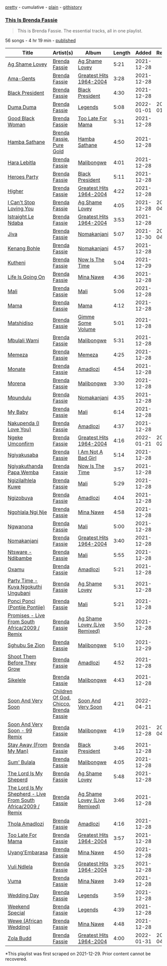 [pretty](/playlists/pretty/37i9dQZF1DZ06evO00eJOV.md) - cumulative - [plain](/playlists/plain/37i9dQZF1DZ06evO00eJOV) - [githistory](https://github.githistory.xyz/mackorone/spotify-playlist-archive/blob/main/playlists/plain/37i9dQZF1DZ06evO00eJOV)

### [This Is Brenda Fassie](https://open.spotify.com/playlist/37i9dQZF1DZ06evO00eJOV)

> This is Brenda Fassie\. The essential tracks, all in one playlist.

56 songs - 4 hr 19 min - [published](https://open.spotify.com/playlist/2DhoEkaEQKaK2kFK1DH9XS)

| Title | Artist(s) | Album | Length | Added | Removed |
|---|---|---|---|---|---|
| [Ag Shame Lovey](https://open.spotify.com/track/0bkWZRgB7snn6T54Y1mexg) | [Brenda Fassie](https://open.spotify.com/artist/07Pw9XQo0hIwtKRrBwo0Rl) | [Ag Shame Lovey](https://open.spotify.com/album/2yAfaG9DutJ1MDKadP9kZ8) | 5:21 | 2021-12-28 |  |
| [Ama\-Gents](https://open.spotify.com/track/4cSfKyG7CwbggcJwOrF0mj) | [Brenda Fassie](https://open.spotify.com/artist/07Pw9XQo0hIwtKRrBwo0Rl) | [Greatest Hits 1964\-2004](https://open.spotify.com/album/7nPJeqaecmuCa9fau1OHQ0) | 3:28 | 2021-12-28 |  |
| [Black President](https://open.spotify.com/track/1u6y55ANLeAiIP26F3I3r4) | [Brenda Fassie](https://open.spotify.com/artist/07Pw9XQo0hIwtKRrBwo0Rl) | [Black President](https://open.spotify.com/album/3HhEwfPwfAqK2D0fe7TBWW) | 4:30 | 2021-12-28 |  |
| [Duma Duma](https://open.spotify.com/track/5n0eOWrxigMiLqaSdUJIk9) | [Brenda Fassie](https://open.spotify.com/artist/07Pw9XQo0hIwtKRrBwo0Rl) | [Legends](https://open.spotify.com/album/0RDdkzqoqSDVle30Cn4csO) | 5:08 | 2022-01-01 | 2022-01-03 |
| [Good Black Woman](https://open.spotify.com/track/0tBcgGtZP7OmfiSG5LiXqX) | [Brenda Fassie](https://open.spotify.com/artist/07Pw9XQo0hIwtKRrBwo0Rl) | [Too Late For Mama](https://open.spotify.com/album/46iGQsed63hPnVAF45FCLN) | 5:31 | 2021-12-28 |  |
| [Hamba Sathane](https://open.spotify.com/track/5WRoiwyCUQxn4eE6WOaQKa) | [Brenda Fassie](https://open.spotify.com/artist/07Pw9XQo0hIwtKRrBwo0Rl), [Pure Gold](https://open.spotify.com/artist/3EDFeCAmLSVbMJZJBZj05z) | [Hamba Sathane](https://open.spotify.com/album/1mNSmtT55yrOH4TFCdQJtJ) | 4:50 | 2021-12-28 |  |
| [Hara Lebitla](https://open.spotify.com/track/1KrgwYPtJTmQX9rxVqJZFa) | [Brenda Fassie](https://open.spotify.com/artist/07Pw9XQo0hIwtKRrBwo0Rl) | [Malibongwe](https://open.spotify.com/album/61hCmpIiqa7Ok76xexTzO6) | 4:01 | 2021-12-28 |  |
| [Heroes Party](https://open.spotify.com/track/3pTPE65rcQD17NixGk7Lzw) | [Brenda Fassie](https://open.spotify.com/artist/07Pw9XQo0hIwtKRrBwo0Rl) | [Black President](https://open.spotify.com/album/3HhEwfPwfAqK2D0fe7TBWW) | 5:11 | 2021-12-28 |  |
| [Higher](https://open.spotify.com/track/0Ek44VdlLSiO5MLWISwP5H) | [Brenda Fassie](https://open.spotify.com/artist/07Pw9XQo0hIwtKRrBwo0Rl) | [Greatest Hits 1964\-2004](https://open.spotify.com/album/7nPJeqaecmuCa9fau1OHQ0) | 4:22 | 2021-12-28 |  |
| [I Can't Stop Loving You](https://open.spotify.com/track/6qhfrCJkCrQsyhqt1tpRIG) | [Brenda Fassie](https://open.spotify.com/artist/07Pw9XQo0hIwtKRrBwo0Rl) | [Ag Shame Lovey](https://open.spotify.com/album/2yAfaG9DutJ1MDKadP9kZ8) | 4:05 | 2021-12-28 | 2022-04-27 |
| [Istraight Le Ndaba](https://open.spotify.com/track/7qoPu9OMcp56rieRncfF6J) | [Brenda Fassie](https://open.spotify.com/artist/07Pw9XQo0hIwtKRrBwo0Rl) | [Greatest Hits 1964\-2004](https://open.spotify.com/album/7nPJeqaecmuCa9fau1OHQ0) | 3:53 | 2021-12-28 |  |
| [Jiva](https://open.spotify.com/track/0mJXMCZ4p6bPVpsjj0zTGe) | [Brenda Fassie](https://open.spotify.com/artist/07Pw9XQo0hIwtKRrBwo0Rl) | [Nomakanjani](https://open.spotify.com/album/5ahFIyiKJP6a1JlNCZ4fzM) | 5:07 | 2021-12-30 | 2022-04-28 |
| [Kenang Bohle](https://open.spotify.com/track/1ZarN2H9sexCr38Rlm06NU) | [Brenda Fassie](https://open.spotify.com/artist/07Pw9XQo0hIwtKRrBwo0Rl) | [Nomakanjani](https://open.spotify.com/album/5ahFIyiKJP6a1JlNCZ4fzM) | 4:57 | 2021-12-28 |  |
| [Kutheni](https://open.spotify.com/track/0qrJ1ifPy3j0pUhYx6Lsfh) | [Brenda Fassie](https://open.spotify.com/artist/07Pw9XQo0hIwtKRrBwo0Rl) | [Now Is The Time](https://open.spotify.com/album/7B7IBtt8hrh1fayumg5JkD) | 5:04 | 2021-12-29 |  |
| [Life Is Going On](https://open.spotify.com/track/1YeFEB5XaozlnCwXs6I9rp) | [Brenda Fassie](https://open.spotify.com/artist/07Pw9XQo0hIwtKRrBwo0Rl) | [Mina Nawe](https://open.spotify.com/album/2bghemSyO0h96j7YDSjpV0) | 4:36 | 2021-12-28 |  |
| [Mali](https://open.spotify.com/track/1QIayXInAVGwR7ZktE3FLB) | [Brenda Fassie](https://open.spotify.com/artist/07Pw9XQo0hIwtKRrBwo0Rl) | [Mali](https://open.spotify.com/album/5Sxb6kh9aVFcH1r3a6kpUP) | 5:06 | 2021-12-28 |  |
| [Mama](https://open.spotify.com/track/1pLVv5izG6cj2GiQdsEreq) | [Brenda Fassie](https://open.spotify.com/artist/07Pw9XQo0hIwtKRrBwo0Rl) | [Mama](https://open.spotify.com/album/3gMIm1DzHL4BFdfzarGX42) | 4:12 | 2021-12-28 |  |
| [Matshidiso](https://open.spotify.com/track/3rcrsKkRXu7EnVHLCdrUGF) | [Brenda Fassie](https://open.spotify.com/artist/07Pw9XQo0hIwtKRrBwo0Rl) | [Gimme Some Volume](https://open.spotify.com/album/0mZUadtsJA1ax3WHtX8oAO) | 5:01 | 2021-12-28 |  |
| [Mbulali Wami](https://open.spotify.com/track/4mv628DTPrlRfEbCx8VOjX) | [Brenda Fassie](https://open.spotify.com/artist/07Pw9XQo0hIwtKRrBwo0Rl) | [Malibongwe](https://open.spotify.com/album/61hCmpIiqa7Ok76xexTzO6) | 5:31 | 2021-12-28 |  |
| [Memeza](https://open.spotify.com/track/3PCKM1x8qKIMjApmC6u2Ze) | [Brenda Fassie](https://open.spotify.com/artist/07Pw9XQo0hIwtKRrBwo0Rl) | [Memeza](https://open.spotify.com/album/0IvfrpuZ1uq9JGuWrImJqQ) | 4:25 | 2021-12-28 |  |
| [Monate](https://open.spotify.com/track/3xP06xjR4drFbWNXarAbGk) | [Brenda Fassie](https://open.spotify.com/artist/07Pw9XQo0hIwtKRrBwo0Rl) | [Amadlozi](https://open.spotify.com/album/36kOxKTiTXKPhCviqniiNw) | 4:54 | 2021-12-28 |  |
| [Morena](https://open.spotify.com/track/16MAkaxp01uHJLm6kKIu7L) | [Brenda Fassie](https://open.spotify.com/artist/07Pw9XQo0hIwtKRrBwo0Rl) | [Malibongwe](https://open.spotify.com/album/61hCmpIiqa7Ok76xexTzO6) | 3:30 | 2021-12-28 |  |
| [Mpundulu](https://open.spotify.com/track/0UqdpKfjQXx242CoKQMVqr) | [Brenda Fassie](https://open.spotify.com/artist/07Pw9XQo0hIwtKRrBwo0Rl) | [Nomakanjani](https://open.spotify.com/album/5ahFIyiKJP6a1JlNCZ4fzM) | 4:35 | 2021-12-28 |  |
| [My Baby](https://open.spotify.com/track/6fWKHcXxJQHV2xCiQCSTWu) | [Brenda Fassie](https://open.spotify.com/artist/07Pw9XQo0hIwtKRrBwo0Rl) | [Mali](https://open.spotify.com/album/5Sxb6kh9aVFcH1r3a6kpUP) | 6:14 | 2021-12-28 |  |
| [Nakupenda \(I Love You\)](https://open.spotify.com/track/0blTOYXnFJ57BmSgXLU7NR) | [Brenda Fassie](https://open.spotify.com/artist/07Pw9XQo0hIwtKRrBwo0Rl) | [Amadlozi](https://open.spotify.com/album/36kOxKTiTXKPhCviqniiNw) | 4:37 | 2021-12-28 |  |
| [Ngeke Umconfirm](https://open.spotify.com/track/60x01dD48MK74ivENAzXxf) | [Brenda Fassie](https://open.spotify.com/artist/07Pw9XQo0hIwtKRrBwo0Rl) | [Greatest Hits 1964\-2004](https://open.spotify.com/album/7nPJeqaecmuCa9fau1OHQ0) | 4:16 | 2022-01-21 | 2022-02-22 |
| [Ngiyakusaba](https://open.spotify.com/track/6ILdtae2jIJoaj0aFxqQQ4) | [Brenda Fassie](https://open.spotify.com/artist/07Pw9XQo0hIwtKRrBwo0Rl) | [I Am Not A Bad Girl](https://open.spotify.com/album/0vIuUSqlsrRd0n1WTkU51Y) | 5:14 | 2021-12-28 |  |
| [Ngiyakuthanda Papa Wemba](https://open.spotify.com/track/4C0GA7K5qTaqpfssY9AEvs) | [Brenda Fassie](https://open.spotify.com/artist/07Pw9XQo0hIwtKRrBwo0Rl) | [Now Is The Time](https://open.spotify.com/album/7B7IBtt8hrh1fayumg5JkD) | 3:57 | 2021-12-28 |  |
| [Ngizilalhlela Kuwe](https://open.spotify.com/track/4pyla5gfRMQicI3X7Z84pp) | [Brenda Fassie](https://open.spotify.com/artist/07Pw9XQo0hIwtKRrBwo0Rl) | [Mali](https://open.spotify.com/album/5Sxb6kh9aVFcH1r3a6kpUP) | 5:29 | 2021-12-28 |  |
| [Ngizobuya](https://open.spotify.com/track/7lT8T11ouPtzJ9kQD2ohqC) | [Brenda Fassie](https://open.spotify.com/artist/07Pw9XQo0hIwtKRrBwo0Rl) | [Amadlozi](https://open.spotify.com/album/36kOxKTiTXKPhCviqniiNw) | 4:04 | 2021-12-28 |  |
| [Ngohlala Ngi Nje](https://open.spotify.com/track/5oV9NjG1DzywliYzg1CLaS) | [Brenda Fassie](https://open.spotify.com/artist/07Pw9XQo0hIwtKRrBwo0Rl) | [Mina Nawe](https://open.spotify.com/album/2bghemSyO0h96j7YDSjpV0) | 4:58 | 2021-12-28 |  |
| [Ngwanona](https://open.spotify.com/track/1FSZuMu3FlBjVqyqtoDA3e) | [Brenda Fassie](https://open.spotify.com/artist/07Pw9XQo0hIwtKRrBwo0Rl) | [Mali](https://open.spotify.com/album/5Sxb6kh9aVFcH1r3a6kpUP) | 5:00 | 2021-12-28 |  |
| [Nomakanjani](https://open.spotify.com/track/7sAaRNhvkHH87PnV5ArZ98) | [Brenda Fassie](https://open.spotify.com/artist/07Pw9XQo0hIwtKRrBwo0Rl) | [Greatest Hits 1964\-2004](https://open.spotify.com/album/7nPJeqaecmuCa9fau1OHQ0) | 3:40 | 2021-12-28 |  |
| [Ntsware \- Ndibambe](https://open.spotify.com/track/2CbMJFrNNXHFEJ0rfvAg8I) | [Brenda Fassie](https://open.spotify.com/artist/07Pw9XQo0hIwtKRrBwo0Rl) | [Mali](https://open.spotify.com/album/5Sxb6kh9aVFcH1r3a6kpUP) | 5:55 | 2021-12-28 |  |
| [Oxamu](https://open.spotify.com/track/3c12Qf7JZy3v7RHntq5HQ6) | [Brenda Fassie](https://open.spotify.com/artist/07Pw9XQo0hIwtKRrBwo0Rl) | [Amadlozi](https://open.spotify.com/album/36kOxKTiTXKPhCviqniiNw) | 5:21 | 2021-12-28 |  |
| [Party Time \- Kuya Ngokuthi Ungubani](https://open.spotify.com/track/1BNqCfgKVNePaG8AKR1qzw) | [Brenda Fassie](https://open.spotify.com/artist/07Pw9XQo0hIwtKRrBwo0Rl) | [Ag Shame Lovey](https://open.spotify.com/album/2yAfaG9DutJ1MDKadP9kZ8) | 5:31 | 2021-12-28 |  |
| [Ponci Ponci \(Pontjie Pontjie\)](https://open.spotify.com/track/49SjeHQevHY5zP1cqqxi9t) | [Brenda Fassie](https://open.spotify.com/artist/07Pw9XQo0hIwtKRrBwo0Rl) | [Mali](https://open.spotify.com/album/5Sxb6kh9aVFcH1r3a6kpUP) | 5:21 | 2021-12-28 |  |
| [Promises \- Live From South Africa/2009 / Remix](https://open.spotify.com/track/3ip1rB1iNyVNMwdkYvuGAX) | [Brenda Fassie](https://open.spotify.com/artist/07Pw9XQo0hIwtKRrBwo0Rl) | [Ag Shame Lovey \(Live Remixed\)](https://open.spotify.com/album/0dGDWDL5KogcG3f5DGH744) | 3:50 | 2021-12-28 |  |
| [Sghubu Se Zion](https://open.spotify.com/track/727vglMCO4yr5GGbvjPsiB) | [Brenda Fassie](https://open.spotify.com/artist/07Pw9XQo0hIwtKRrBwo0Rl) | [Malibongwe](https://open.spotify.com/album/61hCmpIiqa7Ok76xexTzO6) | 5:10 | 2021-12-29 |  |
| [Shoot Them Before They Grow](https://open.spotify.com/track/7zpKc24gsz4QrNSbl70B32) | [Brenda Fassie](https://open.spotify.com/artist/07Pw9XQo0hIwtKRrBwo0Rl) | [Amadlozi](https://open.spotify.com/album/36kOxKTiTXKPhCviqniiNw) | 4:52 | 2021-12-28 |  |
| [Sikelele](https://open.spotify.com/track/6vAtb3hkVBmYiIYD0PlVIU) | [Brenda Fassie](https://open.spotify.com/artist/07Pw9XQo0hIwtKRrBwo0Rl) | [Malibongwe](https://open.spotify.com/album/61hCmpIiqa7Ok76xexTzO6) | 4:43 | 2021-12-28 |  |
| [Soon And Very Soon](https://open.spotify.com/track/6moVmCVeuTE9kVkLqb4LOs) | [Children Of God](https://open.spotify.com/artist/2DPySSVd2uQRDoUIMA9pEq), [Chicco](https://open.spotify.com/artist/0k8qF9yLQtIcgozNjrIk7f), [Brenda Fassie](https://open.spotify.com/artist/07Pw9XQo0hIwtKRrBwo0Rl) | [Soon And Very Soon](https://open.spotify.com/album/6lCOAL1VyOJF5pcCDwKRxs) | 4:21 | 2022-04-21 |  |
| [Soon And Very Soon \- 99 Remix](https://open.spotify.com/track/7eAvqI5V1YcEm7XdtLksZG) | [Brenda Fassie](https://open.spotify.com/artist/07Pw9XQo0hIwtKRrBwo0Rl) | [Malibongwe](https://open.spotify.com/album/61hCmpIiqa7Ok76xexTzO6) | 4:19 | 2021-12-28 | 2022-04-22 |
| [Stay Away \(From My Man\)](https://open.spotify.com/track/40DPMkp4xEbKKkhUCR65Iv) | [Brenda Fassie](https://open.spotify.com/artist/07Pw9XQo0hIwtKRrBwo0Rl) | [Black President](https://open.spotify.com/album/3HhEwfPwfAqK2D0fe7TBWW) | 3:46 | 2021-12-28 |  |
| [Sum' Bulala](https://open.spotify.com/track/6VLBus4MvXYJ0wdV0GLv1Y) | [Brenda Fassie](https://open.spotify.com/artist/07Pw9XQo0hIwtKRrBwo0Rl) | [Malibongwe](https://open.spotify.com/album/61hCmpIiqa7Ok76xexTzO6) | 4:05 | 2021-12-28 |  |
| [The Lord Is My Sheperd](https://open.spotify.com/track/2oaBWSFWKd5Nc3c0cE2pLE) | [Brenda Fassie](https://open.spotify.com/artist/07Pw9XQo0hIwtKRrBwo0Rl) | [Ag Shame Lovey](https://open.spotify.com/album/2yAfaG9DutJ1MDKadP9kZ8) | 5:48 | 2021-12-28 |  |
| [The Lord Is My Shepherd \- Live From South Africa/2009 / Remix](https://open.spotify.com/track/2DsqX7kQXv60ALp6jHVF0R) | [Brenda Fassie](https://open.spotify.com/artist/07Pw9XQo0hIwtKRrBwo0Rl) | [Ag Shame Lovey \(Live Remixed\)](https://open.spotify.com/album/0dGDWDL5KogcG3f5DGH744) | 3:46 | 2021-12-28 |  |
| [Thola Amadlozi](https://open.spotify.com/track/7iweG0YIPsYKQhiKlMDDsh) | [Brenda Fassie](https://open.spotify.com/artist/07Pw9XQo0hIwtKRrBwo0Rl) | [Amadlozi](https://open.spotify.com/album/36kOxKTiTXKPhCviqniiNw) | 4:16 | 2021-12-28 |  |
| [Too Late For Mama](https://open.spotify.com/track/5HQ1TGuNCF13mtH2HF39w0) | [Brenda Fassie](https://open.spotify.com/artist/07Pw9XQo0hIwtKRrBwo0Rl) | [Greatest Hits 1964\-2004](https://open.spotify.com/album/7nPJeqaecmuCa9fau1OHQ0) | 3:57 | 2021-12-28 |  |
| [Uyang'Embarasa](https://open.spotify.com/track/2sYRByVFwMQAx6K0CTWizr) | [Brenda Fassie](https://open.spotify.com/artist/07Pw9XQo0hIwtKRrBwo0Rl) | [Mina Nawe](https://open.spotify.com/album/2bghemSyO0h96j7YDSjpV0) | 4:50 | 2021-12-28 |  |
| [Vuli Ndlela](https://open.spotify.com/track/68RV0HNYnbkrztSe9sBZ1W) | [Brenda Fassie](https://open.spotify.com/artist/07Pw9XQo0hIwtKRrBwo0Rl) | [Greatest Hits 1964\-2004](https://open.spotify.com/album/7nPJeqaecmuCa9fau1OHQ0) | 3:25 | 2021-12-28 |  |
| [Vuma](https://open.spotify.com/track/6mWsjfFrRkdIr03LBN0Zpa) | [Brenda Fassie](https://open.spotify.com/artist/07Pw9XQo0hIwtKRrBwo0Rl) | [Mina Nawe](https://open.spotify.com/album/2bghemSyO0h96j7YDSjpV0) | 3:49 | 2021-12-28 |  |
| [Wedding Day](https://open.spotify.com/track/26e8Qw2ABeMtVbYxIYIkMr) | [Brenda Fassie](https://open.spotify.com/artist/07Pw9XQo0hIwtKRrBwo0Rl) | [Legends](https://open.spotify.com/album/0RDdkzqoqSDVle30Cn4csO) | 3:59 | 2021-12-28 |  |
| [Weekend Special](https://open.spotify.com/track/0t8R66DymqgWq2BjureW9r) | [Brenda Fassie](https://open.spotify.com/artist/07Pw9XQo0hIwtKRrBwo0Rl) | [Legends](https://open.spotify.com/album/0RDdkzqoqSDVle30Cn4csO) | 4:39 | 2021-12-28 |  |
| [Wewe \(African Wedding\)](https://open.spotify.com/track/26vfNVp3EkjxMZv9ix1vXw) | [Brenda Fassie](https://open.spotify.com/artist/07Pw9XQo0hIwtKRrBwo0Rl) | [Mina Nawe](https://open.spotify.com/album/2bghemSyO0h96j7YDSjpV0) | 4:48 | 2021-12-28 |  |
| [Zola Budd](https://open.spotify.com/track/2YAaOJ86NNPFq70QrMNc4g) | [Brenda Fassie](https://open.spotify.com/artist/07Pw9XQo0hIwtKRrBwo0Rl) | [Greatest Hits 1964\-2004](https://open.spotify.com/album/7nPJeqaecmuCa9fau1OHQ0) | 4:00 | 2022-01-31 | 2022-04-26 |

\*This playlist was first scraped on 2021-12-29. Prior content cannot be recovered.
